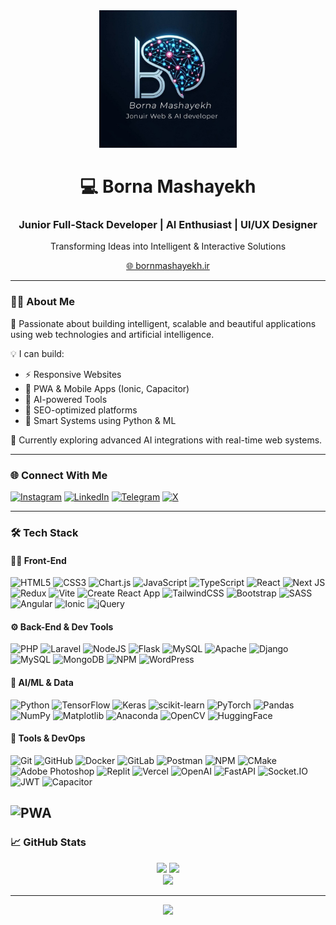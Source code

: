 <div align="center">
  <img src="./profile.png" alt="borna's logo" width="220px" />
  <h1>💻 Borna Mashayekh</h1>
  <h3>Junior Full-Stack Developer | AI Enthusiast | UI/UX Designer</h3>
  <p>Transforming Ideas into Intelligent & Interactive Solutions</p>
  <a href="https://bornmashayekh.ir" target="_blank">🌐 bornmashayekh.ir</a>
</div>

---

### 👨‍💻 About Me

🎯 Passionate about building intelligent, scalable and beautiful applications using web technologies and artificial intelligence.

💡 I can build:  
- ⚡ Responsive Websites  
- 📲 PWA & Mobile Apps (Ionic, Capacitor)  
- 🤖 AI-powered Tools  
- 🚀 SEO-optimized platforms  
- 🧠 Smart Systems using Python & ML  

🌱 Currently exploring advanced AI integrations with real-time web systems.

---

### 🌐 Connect With Me

[![Instagram](https://img.shields.io/badge/Instagram-%23E4405F.svg?style=flat&logo=instagram&logoColor=white)](https://instagram.com/Bornamashayekh) 
[![LinkedIn](https://img.shields.io/badge/LinkedIn-%230077B5.svg?style=flat&logo=linkedin&logoColor=white)](https://linkedin.com/in/borna-mashayekh) 
[![Telegram](https://img.shields.io/badge/Telegram-%232CA5E0.svg?style=flat&logo=telegram&logoColor=white)](https://t.me/borna_mashayekh) 
[![X](https://img.shields.io/badge/X-%23121011.svg?style=flat&logo=X&logoColor=white)](https://x.com/BornaMashayekh)

---

### 🛠️ Tech Stack
#### 👨‍💻 Front-End
![HTML5](https://img.shields.io/badge/HTML5-E34F26?style=flat&logo=html5&logoColor=white)
![CSS3](https://img.shields.io/badge/CSS3-1572B6?style=flat&logo=css3&logoColor=white)
![Chart.js](https://img.shields.io/badge/chart.js-F5788D.svg?style=flat&logo=chart.js&logoColor=white)
![JavaScript](https://img.shields.io/badge/JavaScript-F7DF1E?style=flat&logo=javascript&logoColor=black)
![TypeScript](https://img.shields.io/badge/TypeScript-007ACC?style=flat&logo=typescript&logoColor=white)
![React](https://img.shields.io/badge/React-61DAFB?style=flat&logo=react&logoColor=black)
![Next JS](https://img.shields.io/badge/Next-black?style=flat&logo=next.js&logoColor=white)
![Redux](https://img.shields.io/badge/Redux-593D88?style=flat&logo=redux&logoColor=white)
![Vite](https://img.shields.io/badge/Vite-646CFF?style=flat&logo=vite&logoColor=white)
![Create React App](https://img.shields.io/badge/Create%20React%20App-09D3AC?style=flat&logo=create-react-app&logoColor=white)
![TailwindCSS](https://img.shields.io/badge/TailwindCSS-38B2AC?style=flat&logo=tailwind-css&logoColor=white)
![Bootstrap](https://img.shields.io/badge/Bootstrap-7952B3?style=flat&logo=bootstrap&logoColor=white)
![SASS](https://img.shields.io/badge/SASS-hotpink?style=flat&logo=sass&logoColor=white)
![Angular](https://img.shields.io/badge/angular-%23DD0031.svg?style=flat&logo=angular&logoColor=white)
![Ionic](https://img.shields.io/badge/Ionic-3880FF?style=flat&logo=ionic&logoColor=white)
![jQuery](https://img.shields.io/badge/jQuery-0769AD?style=flat&logo=jquery&logoColor=white)
#### ⚙️ Back-End & Dev Tools
![PHP](https://img.shields.io/badge/PHP-777BB4?style=flat&logo=php&logoColor=white)
![Laravel](https://img.shields.io/badge/Laravel-FF2D20?style=flat&logo=laravel&logoColor=white)
![NodeJS](https://img.shields.io/badge/Node.js-339933?style=flat&logo=node.js&logoColor=white)
![Flask](https://img.shields.io/badge/Flask-000000?style=flat&logo=flask&logoColor=white)
![MySQL](https://img.shields.io/badge/mysql-4479A1.svg?style=flat&logo=mysql&logoColor=white)
![Apache](https://img.shields.io/badge/apache-%23D42029.svg?style=flat&logo=apache&logoColor=white) 
![Django](https://img.shields.io/badge/Django-092E20?style=flat&logo=django&logoColor=white)
![MySQL](https://img.shields.io/badge/MySQL-4479A1?style=flat&logo=mysql&logoColor=white)
![MongoDB](https://img.shields.io/badge/MongoDB-47A248?style=flat&logo=mongodb&logoColor=white)
![NPM](https://img.shields.io/badge/NPM-%23CB3837.svg?style=flat&logo=npm&logoColor=white)
![WordPress](https://img.shields.io/badge/WordPress-21759B?style=flat&logo=wordpress&logoColor=white)






#### 🧠 AI/ML & Data
![Python](https://img.shields.io/badge/Python-3776AB?style=flat&logo=python&logoColor=white)
![TensorFlow](https://img.shields.io/badge/TensorFlow-FF6F00?style=flat&logo=tensorflow&logoColor=white)
![Keras](https://img.shields.io/badge/Keras-D00000?style=flat&logo=keras&logoColor=white)
![scikit-learn](https://img.shields.io/badge/scikit--learn-F7931E?style=flat&logo=scikit-learn&logoColor=white)
![PyTorch](https://img.shields.io/badge/PyTorch-EE4C2C?style=flat&logo=pytorch&logoColor=white)
![Pandas](https://img.shields.io/badge/Pandas-150458?style=flat&logo=pandas&logoColor=white)
![NumPy](https://img.shields.io/badge/NumPy-013243?style=flat&logo=numpy&logoColor=white)
![Matplotlib](https://img.shields.io/badge/Matplotlib-ffffff?style=flat&logo=matplotlib&logoColor=black)
![Anaconda](https://img.shields.io/badge/Anaconda-44A833?style=flat&logo=anaconda&logoColor=white)
![OpenCV](https://img.shields.io/badge/OpenCV-5C3EE8?style=flat&logo=opencv&logoColor=white)
![HuggingFace](https://img.shields.io/badge/HuggingFace-FFD21F?style=flat&logo=huggingface&logoColor=black)
#### 🧰 Tools & DevOps
![Git](https://img.shields.io/badge/Git-F05033?style=flat&logo=git&logoColor=white)
![GitHub](https://img.shields.io/badge/GitHub-181717?style=flat&logo=github&logoColor=white)
![Docker](https://img.shields.io/badge/Docker-2496ED?style=flat&logo=docker&logoColor=white)
![GitLab](https://img.shields.io/badge/GitLab-FC6D26?style=flat&logo=gitlab&logoColor=white)
![Postman](https://img.shields.io/badge/Postman-FF6C37?style=flat&logo=postman&logoColor=white)
![NPM](https://img.shields.io/badge/NPM-CB3837?style=flat&logo=npm&logoColor=white)
![CMake](https://img.shields.io/badge/CMake-064F8C?style=flat&logo=cmake&logoColor=white)
![Adobe Photoshop](https://img.shields.io/badge/Photoshop-31A8FF?style=flat&logo=adobephotoshop&logoColor=white)
![Replit](https://img.shields.io/badge/Replit-667881?style=flat&logo=replit&logoColor=white)
![Vercel](https://img.shields.io/badge/Vercel-000000?style=flat&logo=vercel&logoColor=white)
![OpenAI](https://img.shields.io/badge/OpenAI-412991?style=flat&logo=openai&logoColor=white)
![FastAPI](https://img.shields.io/badge/FastAPI-009688?style=flat&logo=fastapi&logoColor=white)
![Socket.IO](https://img.shields.io/badge/Socket.IO-010101?style=flat&logo=socketdotio&logoColor=white)
![JWT](https://img.shields.io/badge/JWT-000000?style=flat&logo=jsonwebtokens&logoColor=white)
![Capacitor](https://img.shields.io/badge/Capacitor-119EFF?style=flat&logo=capacitor&logoColor=white)

![PWA](https://img.shields.io/badge/PWA-5A0FC8?style=flat&logo=pwa&logoColor=white)
---

### 📈 GitHub Stats

<div align="center">
  <img src="https://github-readme-stats.vercel.app/api?username=bornamashayekh&theme=prussian&hide_border=false&include_all_commits=true&count_private=true" height="180px" />
  <img src="https://github-readme-streak-stats.herokuapp.com/?user=bornamashayekh&theme=prussian&hide_border=false" height="180px" />
</div>

<div align="center">
  <img src="https://github-readme-stats.vercel.app/api/top-langs/?username=bornamashayekh&theme=prussian&hide_border=false&include_all_commits=false&count_private=false&layout=compact" />
</div>

---

<div align="center">
  <img src="https://capsule-render.vercel.app/api?type=waving&color=0:003973,100:38B2AC&height=120&section=footer"/>
</div>

<!-- ## 🏆 GitHub Trophies
![](https://github-profile-trophy.vercel.app/?username=bornamashayekh&theme=prussian&no-frame=false&no-bg=false&margin-w=4)

-->
<!-- <a href="https://www.youtube.com/@soufilearn" rel="nofollow">
    <img alt="YouTube" src="https://camo.githubusercontent.com/a67feba4f5643de3002051e6c0957687aa81bab72741956e80905f3589795ddb/68747470733a2f2f696d672e736869656c64732e696f2f62616467652f596f75547562652d2532334646303030302e7376673f7374796c653d666f722d7468652d6261646765266c6f676f3d596f7554756265266c6f676f436f6c6f723d7768697465" data-canonical-src="https://img.shields.io/badge/YouTube-%23FF0000.svg?style=for-the-badge&amp;logo=YouTube&amp;logoColor=white" style="max-width: 100%;">
</a> -->
